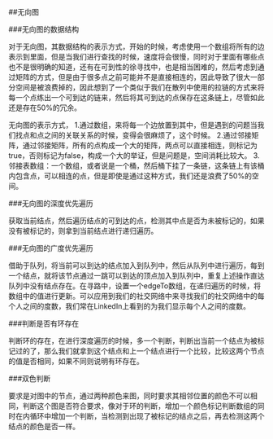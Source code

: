 ##无向图


###无向图的数据结构

对于无向图，其数据结构的表示方式，开始的时候，考虑使用一个数组将所有的边表示到里面，但是当我们进行查找的时候，速度将会很慢，同时对于里面有哪些点也不是很明确的知道，还有在可到性的徐寻找中，也是相当困难的，然后考虑到通过矩阵的方式，但是由于很多点之前可能并不是直接相连的，因此导致了很大一部分空间是被浪费掉的，因此想到了一个类似于我们在散列中使用的拉链的方式来将每一个点练出一个可到达的链来，然后将其可到达的点保存在这条链上，尽管如此还是存在50%的冗余。

无向图的表示方式，
1.通过数组，来将每一个边放置到其中，但是遇到的问题当我们找点和点之间的关联关系的时候，变得会很麻烦了，这个时候。
2.通过邻接矩阵，通过邻接矩阵，所有的点构成一个大的矩阵，两点可以直接相连，则标记为true，否则标记为false，构成一个大的举证，但是问题是，空间消耗比较大。
3.邻接表数组：一个数组，或者说是一个桶，然后桶下挂了一条链，这条链上有该桶内包含点，可以相连的点，但是即使是通过这种方式，我们还是浪费了50%的空间。

###无向图的深度优先遍历

获取当前结点，然后遍历结点的可到达的点，检测其中点是否为未被标记的，如果没有被标记的，则拿到当前结点进行递归遍历。

###无向图的广度优先遍历

借助于队列，将当前可以到达的结点加入到队列中，然后从队列中进行遍历，每到一个结点，就将该节点通过一跳可以到达的顶点加入到队列中，重复上述操作直达队列中没有结点存在。在寻路中，设置一个edgeTo数组，在递归遍历的时候，将数组中的值进行更新。可以应用到我们的社交网络中来寻找我们的社交网络中的每个人之间的度数，我们常在LinkedIn上看到的为我们显示每个人之间的度数。

###判断是否有环存在

判断环的存在，在进行深度遍历的时候，多一个判断，判断出当前一个结点为被标记过的了，那么我们就拿到这个结点和上一个结点进行一个比较，比较这两个节点的值是否相同，如果不同则说明有环存在。

###双色判断

要求是对图中的节点，通过两种颜色来图，同时要求其相邻位置的颜色不可以相同，判断这个图是否符合要求，像对于环的判断，增加一个颜色标记判断数组的同时在内循环中增加一个判断，当检测到出现了被标记的结点之后，再去检测这两个结点的颜色是否一样。


